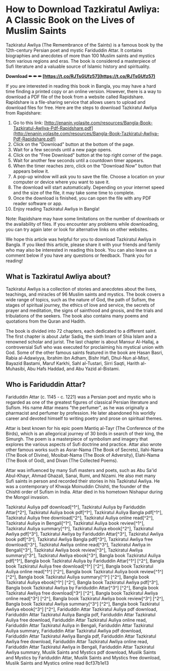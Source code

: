 # How to Download Tazkiratul Awliya: A Classic Book on the Lives of Muslim Saints
  
Tazkiratul Awliya (The Remembrance of the Saints) is a famous book by the 12th-century Persian poet and mystic Fariduddin Attar. It contains biographies and anecdotes of more than 100 Muslim saints and mystics from various regions and eras. The book is considered a masterpiece of Sufi literature and a valuable source of Islamic history and spirituality.
 
**Download ✏ ✏ ✏ [https://t.co/RJTsGUfz57](https://t.co/RJTsGUfz57)**


  
If you are interested in reading this book in Bangla, you may have a hard time finding a printed copy or an online version. However, there is a way to download a PDF file of the book from a website called Rapidshare. Rapidshare is a file-sharing service that allows users to upload and download files for free. Here are the steps to download Tazkiratul Awliya from Rapidshare:
  
1. Go to this link: [http://enanin.yolasite.com/resources/Bangla-Book-Tazkiratul-Awliya-Pdf-Rapidshare.pdf](http://enanin.yolasite.com/resources/Bangla-Book-Tazkiratul-Awliya-Pdf-Rapidshare.pdf)
2. Click on the "Download" button at the bottom of the page.
3. Wait for a few seconds until a new page opens.
4. Click on the "Free Download" button at the top right corner of the page.
5. Wait for another few seconds until a countdown timer appears.
6. When the timer reaches zero, click on the "Download Now" button that appears below it.
7. A pop-up window will ask you to save the file. Choose a location on your computer or device where you want to save it.
8. The download will start automatically. Depending on your internet speed and the size of the file, it may take some time to complete.
9. Once the download is finished, you can open the file with any PDF reader software or app.
10. Enjoy reading Tazkiratul Awliya in Bangla!

Note: Rapidshare may have some limitations on the number of downloads or the availability of files. If you encounter any problems while downloading, you can try again later or look for alternative links on other websites.
  
We hope this article was helpful for you to download Tazkiratul Awliya in Bangla. If you liked this article, please share it with your friends and family who may also be interested in reading this book. You can also leave us a comment below if you have any questions or feedback. Thank you for reading!
  
## What is Tazkiratul Awliya about?
  
Tazkiratul Awliya is a collection of stories and anecdotes about the lives, teachings, and miracles of 96 Muslim saints and mystics. The book covers a wide range of topics, such as the nature of God, the path of Sufism, the stages of spiritual journey, the ethics of love and service, the secrets of prayer and meditation, the signs of sainthood and gnosis, and the trials and tribulations of the seekers. The book also contains many poems and quotations from the Quran and Hadith.
  
The book is divided into 72 chapters, each dedicated to a different saint. The first chapter is about Jafar Sadiq, the sixth Imam of Shia Islam and a renowned scholar and jurist. The last chapter is about Mansur Al-Hallaj, a controversial Sufi who was executed for proclaiming his mystical union with God. Some of the other famous saints featured in the book are Hasan Basri, Rabia al-Adawiyya, Ibrahim ibn Adham, Bishr Hafi, Dhul-Nun al-Misri, Bayazid Bastami, Maruf Karkhi, Sahl al-Tustari, Sirri Saqti, Harith al-Muhasibi, Abu Hafs Haddad, and Abu Yazid al-Bistami.
  
## Who is Fariduddin Attar?
  
Fariduddin Attar (c. 1145 - c. 1221) was a Persian poet and mystic who is regarded as one of the greatest figures of classical Persian literature and Sufism. His name Attar means \"the perfumer\", as he was originally a pharmacist and perfumer by profession. He later abandoned his worldly career and devoted himself to writing poetry and prose on spiritual themes.
  
Attar is best known for his epic poem Mantiq al-Tayr (The Conference of the Birds), which is an allegorical journey of 30 birds in search of their king, the Simurgh. The poem is a masterpiece of symbolism and imagery that explores the various aspects of Sufi doctrine and practice. Attar also wrote other famous works such as Asrar-Nama (The Book of Secrets), Ilahi-Nama (The Book of Divine), Mosibat-Nama (The Book of Adversity), Elahi-Nama (The Book of God), and Divan (The Collected Poems).
  
Attar was influenced by many Sufi masters and poets, such as Abu Sa'id Abul-Khayr, Ahmad Ghazali, Sanai, Rumi, and Nizami. He also met many Sufi saints in person and recorded their stories in his Tazkiratul Awliya. He was a contemporary of Khwaja Moinuddin Chishti, the founder of the Chishti order of Sufism in India. Attar died in his hometown Nishapur during the Mongol invasion.
 
Tazkiratul Auliya pdf download[^1^],  Tazkiratul Auliya by Fariduddin Attar[^2^],  Tazkiratul Auliya book pdf[^1^],  Tazkiratul Auliya Bangla pdf[^1^],  Tazkiratul Auliya free download[^2^],  Tazkiratul Auliya online read[^2^],  Tazkiratul Auliya in Bengali[^1^],  Tazkiratul Auliya book review[^1^],  Tazkiratul Auliya summary[^1^],  Tazkiratul Auliya ebook[^2^],  Tazkiratul Awliya pdf[^3^],  Tazkiratul Awliya by Fariduddin Attar[^3^],  Tazkiratul Awliya book pdf[^3^],  Tazkiratul Awliya Bangla pdf[^3^],  Tazkiratul Awliya free download[^3^],  Tazkiratul Awliya online read[^3^],  Tazkiratul Awliya in Bengali[^3^],  Tazkiratul Awliya book review[^3^],  Tazkiratul Awliya summary[^3^],  Tazkiratul Awliya ebook[^3^],  Bangla book Tazkiratul Auliya pdf[^1^],  Bangla book Tazkiratul Auliya by Fariduddin Attar[^1^] [^2^],  Bangla book Tazkiratul Auliya free download[^1^] [^2^],  Bangla book Tazkiratul Auliya online read[^1^] [^2^],  Bangla book Tazkiratul Auliya book review[^1^] [^2^],  Bangla book Tazkiratul Auliya summary[^1^] [^2^],  Bangla book Tazkiratul Auliya ebook[^1^] [^2^],  Bangla book Tazkiratul Awliya pdf[^3^],  Bangla book Tazkiratul Awliya by Fariduddin Attar[^3^] [^2^],  Bangla book Tazkiratul Awliya free download[^3^] [^2^],  Bangla book Tazkiratul Awliya online read[^3^] [^2^],  Bangla book Tazkiratul Awliya book review[^3^] [^2^],  Bangla book Tazkiratul Awliya summary[^3^] [^2^],  Bangla book Tazkiratul Awliya ebook[^3^] [^2^],  Fariduddin Attar Tazkiratul Auliya pdf download,  Fariduddin Attar Tazkiratul Auliya Bangla pdf,  Fariduddin Attar Tazkiratul Auliya free download,  Fariduddin Attar Tazkiratul Auliya online read,  Fariduddin Attar Tazkiratul Auliya in Bengali,  Fariduddin Attar Tazkiratul Auliya summary,  Fariduddin Attar Tazkiratul Awliya pdf download,  Fariduddin Attar Tazkiratul Awliya Bangla pdf,  Fariduddin Attar Tazkiratul Awliya free download,  Fariduddin Attar Tazkiratul Awliya online read,  Fariduddin Attar Tazkiratul Awliya in Bengali,  Fariduddin Attar Tazkiratul Awliya summary,  Muslik Saints and Mystics pdf download,  Muslik Saints and Mystics by Fariduddin Attar,  Muslik Saints and Mystics free download,  Muslik Saints and Mystics online read
 8cf37b1e13
 

